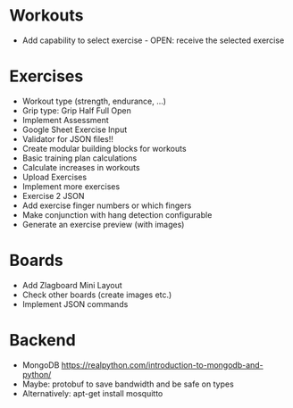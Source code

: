 # Workouts
+ Add capability to select exercise - OPEN: receive the selected exercise

# Exercises
+ Workout type (strength, endurance, ...)
+ Grip type: Grip Half Full Open 
+ Implement Assessment
+ Google Sheet Exercise Input
+ Validator for JSON files!!
+ Create modular building blocks for workouts
+ Basic training plan calculations
+ Calculate increases in workouts
+ Upload Exercises
+ Implement more exercises
+ Exercise 2 JSON
+ Add exercise finger numbers or which fingers
+ Make conjunction with hang detection configurable
+ Generate an exercise preview (with images)

# Boards
+ Add Zlagboard Mini Layout
+ Check other boards (create images etc.)
+ Implement JSON commands

# Backend
+ MongoDB https://realpython.com/introduction-to-mongodb-and-python/
+ Maybe: protobuf to save bandwidth and be safe on types
+ Alternatively: apt-get install mosquitto